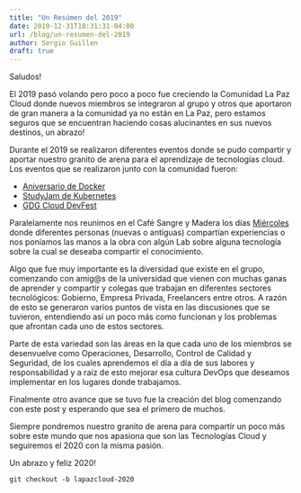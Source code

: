 ```yaml
---
title: "Un Resúmen del 2019"
date: 2019-12-31T18:31:31-04:00
url: /blog/un-resumen-del-2019
author: Sergio Guillen
draft: true
---
```


Saludos!

El 2019 pasó volando pero poco a poco fue creciendo la Comunidad La Paz Cloud donde nuevos miembros se integraron al grupo y otros que aportaron de gran manera a la comunidad ya no están en La Paz, pero estamos seguros que se encuentran haciendo cosas alucinantes en sus nuevos destinos, un abrazo!

Durante el 2019 se realizaron diferentes eventos donde se pudo compartir y aportar nuestro granito de arena para el aprendizaje de tecnologías cloud. Los eventos que se realizaron junto con la comunidad fueron:

* [Aniversario de Docker](https://www.meetup.com/Docker-La-Paz/events/259819835/)
* [StudyJam de Kubernetes](https://www.meetup.com/GDG-Cloud-La-Paz/events/262081363/)
* [GDG Cloud DevFest](https://www.meetup.com/GDG-Cloud-La-Paz/events/264012200/)

Paralelamente nos reunimos en el Café Sangre y Madera los días [Miércoles](/nosotros/) donde diferentes personas (nuevas o antíguas) compartían experiencias o nos poníamos las manos a la obra con algún Lab sobre alguna tecnología sobre la cual se deseaba compartir el conocimiento.

Algo que fue muy importante es la diversidad que existe en el grupo, comenzando con amig@s de la universidad que vienen con muchas ganas de aprender y compartir y colegas que trabajan en diferentes sectores tecnológicos: Gobierno, Empresa Privada, Freelancers entre otros. A razón de esto se generaron varios puntos de vista en las discusiones que se tuvieron, entendiendo así un poco más como funcionan y los problemas que afrontan cada uno de estos sectores.

Parte de esta variedad son las áreas en la que cada uno de los miembros se desenvuelve como Operaciones, Desarrollo, Control de Calidad y Seguridad, de los cuales aprendemos el día a día de sus labores y responsabilidad y a raíz de esto mejorar esa cultura DevOps que deseamos implementar en los lugares donde trabajamos.

Finalmente otro avance que se tuvo fue la creación del blog comenzando con este post y esperando que sea el primero de muchos.

Siempre pondremos nuestro granito de arena para compartír un poco más sobre este mundo que nos apasiona que son las Tecnologías Cloud y seguiremos el 2020 con la misma pasión.

Un abrazo y feliz 2020!

```
git checkout -b lapazcloud-2020
```
